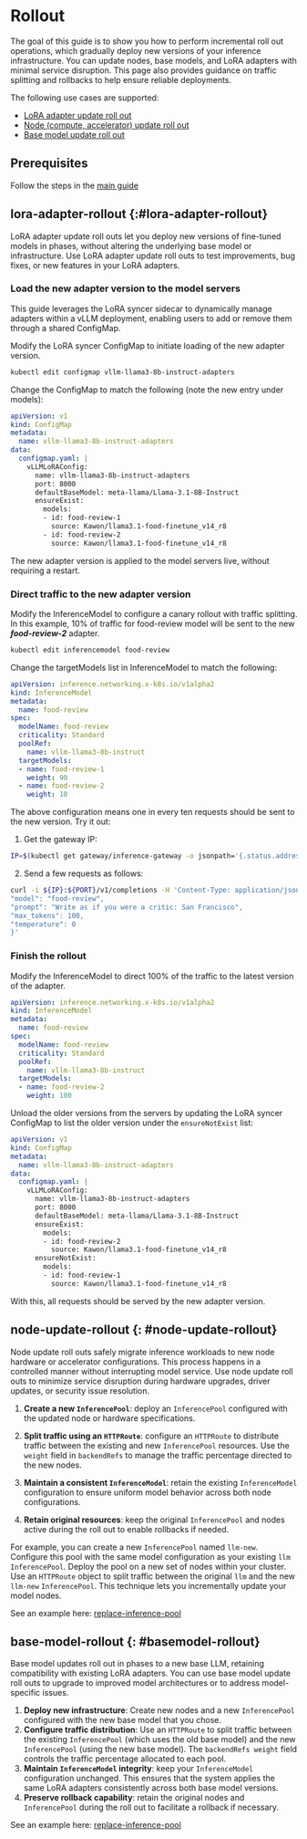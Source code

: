 # Rollout

The goal of this guide is to show you how to perform incremental roll out operations, 
which gradually deploy new versions of your inference infrastructure. 
You can update nodes, base models, and LoRA adapters with minimal service disruption. 
This page also provides guidance on traffic splitting and rollbacks to help ensure reliable deployments.

The following use cases are supported:

*   [LoRA adapter update roll out](#lora-adapter-rollout)
*   [Node (compute, accelerator) update roll out](#node-update-rollout)
*   [Base model update roll out](#basemodel-rollout)


## **Prerequisites**

Follow the steps in the [main guide](index.md)


## **lora-adapter-rollout** {:#lora-adapter-rollout}

LoRA adapter update roll outs let you deploy new versions of fine-tuned models in phases, 
without altering the underlying base model or infrastructure. 
Use LoRA adapter update roll outs to test improvements, bug fixes, or new features in your LoRA adapters.

### Load the new adapter version to the model servers

This guide leverages the LoRA syncer sidecar to dynamically manage adapters within a vLLM deployment, enabling users to add or remove them through a shared ConfigMap.


Modify the LoRA syncer ConfigMap to initiate loading of the new adapter version.


```bash
kubectl edit configmap vllm-llama3-8b-instruct-adapters
```

Change the ConfigMap to match the following (note the new entry under models):

```yaml
apiVersion: v1
kind: ConfigMap
metadata:
  name: vllm-llama3-8b-instruct-adapters
data:
  configmap.yaml: |
    vLLMLoRAConfig:
      name: vllm-llama3-8b-instruct-adapters
      port: 8000
      defaultBaseModel: meta-llama/Llama-3.1-8B-Instruct
      ensureExist:
        models:
        - id: food-review-1
          source: Kawon/llama3.1-food-finetune_v14_r8
        - id: food-review-2
          source: Kawon/llama3.1-food-finetune_v14_r8
```

The new adapter version is applied to the model servers live, without requiring a restart.


### Direct traffic to the new adapter version

Modify the InferenceModel to configure a canary rollout with traffic splitting. In this example, 10% of traffic for food-review model will be sent to the new ***food-review-2*** adapter.


```bash
kubectl edit inferencemodel food-review
```

Change the targetModels list in InferenceModel to match the following:


```yaml
apiVersion: inference.networking.x-k8s.io/v1alpha2
kind: InferenceModel
metadata:
  name: food-review
spec:
  modelName: food-review
  criticality: Standard
  poolRef:
    name: vllm-llama3-8b-instruct
  targetModels:
  - name: food-review-1
    weight: 90
  - name: food-review-2
    weight: 10
```

The above configuration means one in every ten requests should be sent to the new version. Try it out:

1. Get the gateway IP:
```bash
IP=$(kubectl get gateway/inference-gateway -o jsonpath='{.status.addresses[0].value}'); PORT=80
```

2. Send a few requests as follows:
```bash
curl -i ${IP}:${PORT}/v1/completions -H 'Content-Type: application/json' -d '{
"model": "food-review",
"prompt": "Write as if you were a critic: San Francisco",
"max_tokens": 100,
"temperature": 0
}'
```

### Finish the rollout


Modify the InferenceModel to direct 100% of the traffic to the latest version of the adapter.

```yaml
apiVersion: inference.networking.x-k8s.io/v1alpha2
kind: InferenceModel
metadata:
  name: food-review
spec:
  modelName: food-review
  criticality: Standard
  poolRef:
    name: vllm-llama3-8b-instruct
  targetModels:
  - name: food-review-2
    weight: 100
```

Unload the older versions from the servers by updating the LoRA syncer ConfigMap to list the older version under the `ensureNotExist` list:

```yaml
apiVersion: v1
kind: ConfigMap
metadata:
  name: vllm-llama3-8b-instruct-adapters
data:
  configmap.yaml: |
    vLLMLoRAConfig:
      name: vllm-llama3-8b-instruct-adapters
      port: 8000
      defaultBaseModel: meta-llama/Llama-3.1-8B-Instruct
      ensureExist:
        models:
        - id: food-review-2
          source: Kawon/llama3.1-food-finetune_v14_r8
      ensureNotExist:
        models:
        - id: food-review-1
          source: Kawon/llama3.1-food-finetune_v14_r8
```

With this, all requests should be served by the new adapter version.

## **node-update-rollout** {: #node-update-rollout}
Node update roll outs safely migrate inference workloads to new node hardware or accelerator configurations. 
This process happens in a controlled manner without interrupting model service. 
Use node update roll outs to minimize service disruption during hardware upgrades, driver updates, or security issue resolution.

1.  **Create a new `InferencePool`**: deploy an `InferencePool` configured with the
    updated node or hardware specifications.

1.  **Split traffic using an `HTTPRoute`**: configure an `HTTPRoute` to distribute
    traffic between the existing and new `InferencePool` resources. Use the `weight`
    field in `backendRefs` to manage the traffic percentage directed to the new
    nodes.

1.  **Maintain a consistent `InferenceModel`**: retain the existing
    `InferenceModel` configuration to ensure uniform model behavior across both
    node configurations.

1.  **Retain original resources**: keep the original `InferencePool` and nodes
    active during the roll out to enable rollbacks if needed.

For example, you can create a new `InferencePool` named `llm-new`. Configure
this pool with the same model configuration as your existing `llm`
`InferencePool`. Deploy the pool on a new set of nodes within your cluster. Use
an `HTTPRoute` object to split traffic between the original `llm` and the new
`llm-new` `InferencePool`. This technique lets you incrementally update your
model nodes.

See an example here: [replace-inference-pool](replacing-inference-pool.md)

## **base-model-rollout** {: #basemodel-rollout}

Base model updates roll out in phases to a new base LLM, retaining compatibility
with existing LoRA adapters. You can use base model update roll outs to upgrade to
improved model architectures or to address model-specific issues.

1.  **Deploy new infrastructure**: Create new nodes and a new `InferencePool`
    configured with the new base model that you chose.
1.  **Configure traffic distribution**: Use an `HTTPRoute` to split traffic
    between the existing `InferencePool` (which uses the old base model) and the new
    `InferencePool` (using the new base model). The `backendRefs weight` field
    controls the traffic percentage allocated to each pool.
1.  **Maintain `InferenceModel` integrity**: keep your `InferenceModel`
    configuration unchanged. This ensures that the system applies the same LoRA
    adapters consistently across both base model versions.
1.  **Preserve rollback capability**: retain the original nodes and
    `InferencePool` during the roll out to facilitate a rollback if necessary.

See an example here: [replace-inference-pool](replacing-inference-pool.md)